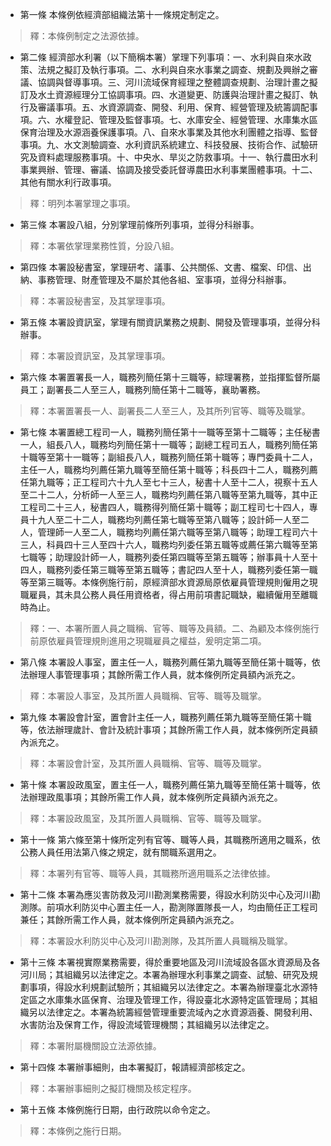 * 第一條 本條例依經濟部組織法第十一條規定制定之。

> 釋：本條例制定之法源依據。

* 第二條 經濟部水利署（以下簡稱本署）掌理下列事項：一、水利與自來水政策、法規之擬訂及執行事項。二、水利與自來水事業之調查、規劃及興辦之審議、協調與督導事項。三、河川流域保育經理之整體調查規劃、治理計畫之擬訂及水土資源經理分工協調事項。四、水道變更、防護與治理計畫之擬訂、執行及審議事項。五、水資源調查、開發、利用、保育、經營管理及統籌調配事項。六、水權登記、管理及監督事項。七、水庫安全、經營管理、水庫集水區保育治理及水源涵養保護事項。八、自來水事業及其他水利團體之指導、監督事項。九、水文測驗調查、水利資訊系統建立、科技發展、技術合作、試驗研究及資料處理服務事項。十、中央水、旱災之防救事項。十一、執行農田水利事業興辦、管理、審議、協調及接受委託督導農田水利事業團體事項。十二、其他有關水利行政事項。

> 釋：明列本署掌理之事項。

* 第三條 本署設八組，分別掌理前條所列事項，並得分科辦事。

> 釋：本署依掌理業務性質，分設八組。

* 第四條 本署設秘書室，掌理研考、議事、公共關係、文書、檔案、印信、出納、事務管理、財產管理及不屬於其他各組、室事項，並得分科辦事。

> 釋：本署設秘書室，及其掌理事項。

* 第五條 本署設資訊室，掌理有關資訊業務之規劃、開發及管理事項，並得分科辦事。

> 釋：本署設資訊室，及其掌理事項。

* 第六條 本署置署長一人，職務列簡任第十三職等，綜理署務，並指揮監督所屬員工；副署長二人至三人，職務列簡任第十二職等，襄助署務。

> 釋：本署置署長一人、副署長二人至三人，及其所列官等、職等及職掌。

* 第七條 本署置總工程司一人，職務列簡任第十一職等至第十二職等；主任秘書一人，組長八人，職務均列簡任第十一職等；副總工程司五人，職務列簡任第十職等至第十一職等；副組長八人，職務列簡任第十職等；專門委員十二人，主任一人，職務均列薦任第九職等至簡任第十職等；科長四十二人，職務列薦任第九職等；正工程司六十九人至七十三人，秘書十人至十二人，視察十五人至二十二人，分析師一人至三人，職務均列薦任第八職等至第九職等，其中正工程司二十三人，秘書四人，職務得列簡任第十職等；副工程司七十四人，專員十九人至二十二人，職務均列薦任第七職等至第八職等；設計師一人至二人，管理師一人至二人，職務均列薦任第六職等至第八職等；助理工程司六十三人，科員四十三人至四十六人，職務均列委任第五職等或薦任第六職等至第七職等；助理設計師一人，職務列委任第四職等至第五職等；辦事員十人至十四人，職務列委任第三職等至第五職等；書記四人至十人，職務列委任第一職等至第三職等。本條例施行前，原經濟部水資源局原依雇員管理規則僱用之現職雇員，其未具公務人員任用資格者，得占用前項書記職缺，繼續僱用至離職時為止。

> 釋：一、本署所置人員之職稱、官等、職等及員額。二、為顧及本條例施行前原依雇員管理規則進用之現職雇員之權益，爰明定第二項。

* 第八條 本署設人事室，置主任一人，職務列薦任第九職等至簡任第十職等，依法辦理人事管理事項；其餘所需工作人員，就本條例所定員額內派充之。

> 釋：本署設人事室，及其所置人員職稱、官等、職等及職掌。

* 第九條 本署設會計室，置會計主任一人，職務列薦任第九職等至簡任第十職等，依法辦理歲計、會計及統計事項；其餘所需工作人員，就本條例所定員額內派充之。

> 釋：本署設會計室，及其所置人員職稱、官等、職等及職掌。

* 第十條 本署設政風室，置主任一人，職務列薦任第九職等至簡任第十職等，依法辦理政風事項；其餘所需工作人員，就本條例所定員額內派充之。

> 釋：本署設政風室，及其所置人員職稱、官等、職等及職掌。

* 第十一條 第六條至第十條所定列有官等、職等人員，其職務所適用之職系，依公務人員任用法第八條之規定，就有關職系選用之。

> 釋：本署列有官等、職等人員，其職務所適用職系之法律依據。

* 第十二條 本署為應災害防救及河川勘測業務需要，得設水利防災中心及河川勘測隊。前項水利防災中心置主任一人，勘測隊置隊長一人，均由簡任正工程司兼任；其餘所需工作人員，就本條例所定員額內派充之。

> 釋：本署設水利防災中心及河川勘測隊，及其所置人員職稱及職掌。

* 第十三條 本署視實際業務需要，得於重要地區及河川流域設各區水資源局及各河川局；其組織另以法律定之。本署為辦理水利事業之調查、試驗、研究及規劃事項，得設水利規劃試驗所；其組織另以法律定之。本署為辦理臺北水源特定區之水庫集水區保育、治理及管理工作，得設臺北水源特定區管理局；其組織另以法律定之。本署為統籌經營管理重要流域內之水資源涵養、開發利用、水害防治及保育工作，得設流域管理機關；其組織另以法律定之。

> 釋：本署附屬機關設立法源依據。

* 第十四條 本署辦事細則，由本署擬訂，報請經濟部核定之。

> 釋：本署辦事細則之擬訂機關及核定程序。

* 第十五條 本條例施行日期，由行政院以命令定之。

> 釋：本條例之施行日期。

